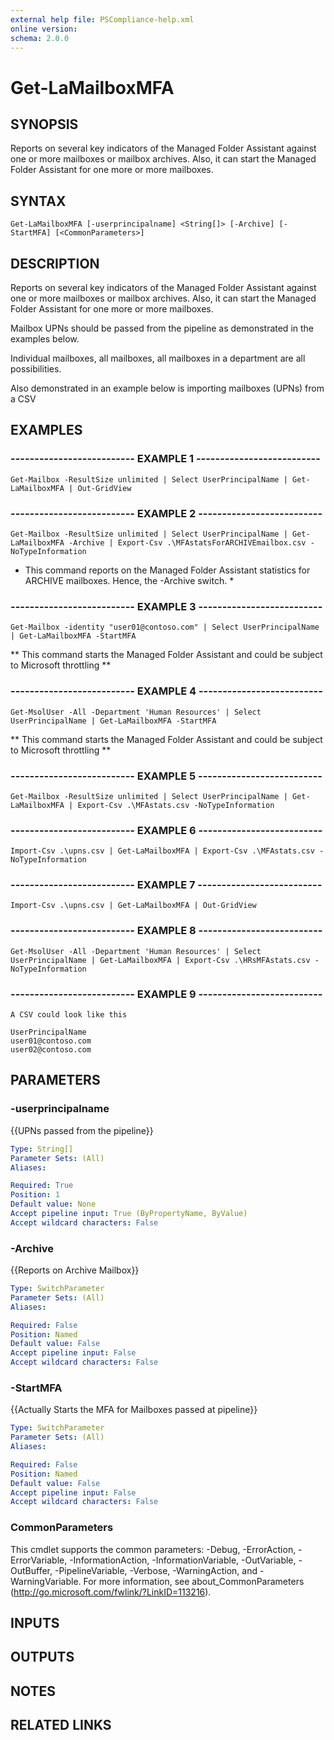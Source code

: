 ```yaml
---
external help file: PSCompliance-help.xml
online version: 
schema: 2.0.0
---
```


# Get-LaMailboxMFA

## SYNOPSIS
Reports on several key indicators of the Managed Folder Assistant against one or more mailboxes or mailbox archives.
Also, it can start the Managed Folder Assistant for one more or more mailboxes.

## SYNTAX

```
Get-LaMailboxMFA [-userprincipalname] <String[]> [-Archive] [-StartMFA] [<CommonParameters>]
```

## DESCRIPTION
Reports on several key indicators of the Managed Folder Assistant against one or more mailboxes or mailbox archives.
Also, it can start the Managed Folder Assistant for one more or more mailboxes.

Mailbox UPNs should be passed from the pipeline as demonstrated in the examples below.

Individual mailboxes, all mailboxes, all mailboxes in a department are all possibilities.

Also demonstrated in an example below is importing mailboxes (UPNs) from a CSV

## EXAMPLES

### -------------------------- EXAMPLE 1 --------------------------
```
Get-Mailbox -ResultSize unlimited | Select UserPrincipalName | Get-LaMailboxMFA | Out-GridView
```

### -------------------------- EXAMPLE 2 --------------------------
```
Get-Mailbox -ResultSize unlimited | Select UserPrincipalName | Get-LaMailboxMFA -Archive | Export-Csv .\MFAstatsForARCHIVEmailbox.csv -NoTypeInformation
```

* This command reports on the Managed Folder Assistant statistics for ARCHIVE mailboxes. Hence, the -Archive switch. *

### -------------------------- EXAMPLE 3 --------------------------
```
Get-Mailbox -identity "user01@contoso.com" | Select UserPrincipalName | Get-LaMailboxMFA -StartMFA
```

** This command starts the Managed Folder Assistant and could be subject to Microsoft throttling **

### -------------------------- EXAMPLE 4 --------------------------
```
Get-MsolUser -All -Department 'Human Resources' | Select UserPrincipalName | Get-LaMailboxMFA -StartMFA
```

** This command starts the Managed Folder Assistant and could be subject to Microsoft throttling **

### -------------------------- EXAMPLE 5 --------------------------
```
Get-Mailbox -ResultSize unlimited | Select UserPrincipalName | Get-LaMailboxMFA | Export-Csv .\MFAstats.csv -NoTypeInformation
```

### -------------------------- EXAMPLE 6 --------------------------
```
Import-Csv .\upns.csv | Get-LaMailboxMFA | Export-Csv .\MFAstats.csv -NoTypeInformation
```

### -------------------------- EXAMPLE 7 --------------------------
```
Import-Csv .\upns.csv | Get-LaMailboxMFA | Out-GridView
```

### -------------------------- EXAMPLE 8 --------------------------
```
Get-MsolUser -All -Department 'Human Resources' | Select UserPrincipalName | Get-LaMailboxMFA | Export-Csv .\HRsMFAstats.csv -NoTypeInformation
```

### -------------------------- EXAMPLE 9 --------------------------
```
A CSV could look like this

UserPrincipalName
user01@contoso.com
user02@contoso.com
```

## PARAMETERS

### -userprincipalname
{{UPNs passed from the pipeline}}

```yaml
Type: String[]
Parameter Sets: (All)
Aliases: 

Required: True
Position: 1
Default value: None
Accept pipeline input: True (ByPropertyName, ByValue)
Accept wildcard characters: False
```

### -Archive
{{Reports on Archive Mailbox}}

```yaml
Type: SwitchParameter
Parameter Sets: (All)
Aliases: 

Required: False
Position: Named
Default value: False
Accept pipeline input: False
Accept wildcard characters: False
```

### -StartMFA
{{Actually Starts the MFA for Mailboxes passed at pipeline}}

```yaml
Type: SwitchParameter
Parameter Sets: (All)
Aliases: 

Required: False
Position: Named
Default value: False
Accept pipeline input: False
Accept wildcard characters: False
```

### CommonParameters
This cmdlet supports the common parameters: -Debug, -ErrorAction, -ErrorVariable, -InformationAction, -InformationVariable, -OutVariable, -OutBuffer, -PipelineVariable, -Verbose, -WarningAction, and -WarningVariable. For more information, see about_CommonParameters (http://go.microsoft.com/fwlink/?LinkID=113216).

## INPUTS

## OUTPUTS

## NOTES

## RELATED LINKS


